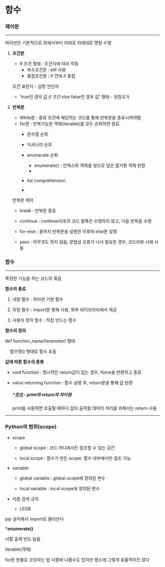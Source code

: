 # 함수

### **제어문**

---

파이썬은 기본적으로 위에서부터 아래로 차례대로 명령 수행

1. **조건문**
   
   - If 조건 형태 : 조건식에 따라 작동
     - 복수조건문 : elif 사용
     - 중첩조건문 : if 안에 if 중첩
   
   조건 표현식 - 삼항 연산자
   
   - 'true인 경우 값 *if 조건 else* false인 경우 값' 형태 - 왼참오거

2. **반복문**
   
   - While문 : 종료 조건에 해당하는 코드를 통해 반복문을 종료시켜야함
   - for문 : 반복가능한 객체(iterable)를 모두 순회하면 종료
     - 문자열  순회
     - 딕셔너리 순회
     - enumerate 순회
       - enumerate() : 인덱스와 객체를 쌍으로 담은 열거형 객체 반환
       - 
         
     - list comprehension
     - 
   
   반복문 제어
   
   - break : 반복문 종료
   
   - continue : continue이후의 코드 블록은 수행하지 않고, 다음 반복을 수행
   
   - for-else : 끝까지 반복문을 실행한 이후에 else문 실행
   
   - pass : 아무것도 하지 않음, 문법상 오류가 나서 필요한 경우, 코드리뷰 시에 사용

### **함수**

---

특정한 기능을 하는 코드의 묶음

**함수의 종료**

1. 내장 함수 : 파이썬 기본 함수

2. 외장 함수 : import문 통해 사용, 외부 라이브러리에서 제공

3. 사용자 정의 함수 : 직접  만드는 함수

**함수의 정의**

 def function_name(farameter) 형태

    함수명() 형태로 함수 호출

**값에 따른 함수의 종류**

- void function : 명시적인 return갑이 없는 경우, None을 반환하고 종료

- value returning function : 함수 실행 후, return문을 통해 값 반환
  
  
  ##### ***<U>주의</U>** - print와 return의 차이점
  
     print를 사용하면 호출될 때마다 값이 출력됨
     데이터 처리를 위해서는 return 사용

---

### Python의 범위(scope)

- scope
  
  - global scope : 코드 어디에서든 참조할 수 있는 공간
  
  - local scope : 함수가 만든 scope. 함수 내부에서만 참조 가능

- variable
  
  - global variable : global scope에 정의된 변수
  
  - local variable : local scope에 정의된 변수

- 이름 검색 규칙
  
  - LEGB

pip 설치해서 import로 불러쓴다

***enumerate()**

시험 출제 빈도 높음

iterable(객체)

for문 한줄로 코딩하는 법 시험에 나올수도 있지만 평소에 그렇게 효율적이진 않다
